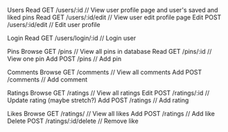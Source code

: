 Users
Read    GET   /users/:id          // View user profile page and user's saved and liked pins
Read    GET   /users/:id/edit     // View user edit profile page
Edit    POST  /users/:id/edit     // Edit user profile 

Login
Read    GET   /users/login/:id    // Login user     

Pins
Browse  GET   /pins               // View all pins in database
Read    GET   /pins/:id           // View one pin
Add     POST  /pins               // Add pin

Comments
Browse  GET   /comments           // View all comments
Add     POST  /comments           // Add comment

Ratings
Browse  GET   /ratings            // View all ratings
Edit    POST  /ratings/:id        // Update rating (maybe stretch?)
Add     POST  /ratings            // Add rating

Likes
Browse  GET   /ratings/           // View all likes
Add     POST  /ratings            // Add like
Delete  POST  /ratings/:id/delete // Remove like
